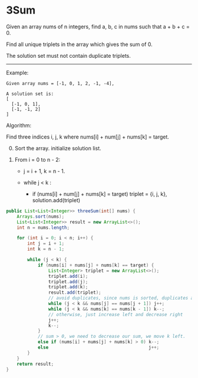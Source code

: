 # 3Sum

Given an array nums of n integers, find a, b, c in nums such that a + b + c = 0.

Find all unique triplets in the array which gives the sum of 0.

The solution set must not contain duplicate triplets.

---

Example:

```
Given array nums = [-1, 0, 1, 2, -1, -4],

A solution set is:
[
  [-1, 0, 1],
  [-1, -1, 2]
]
```

Algorithm:

Find three indices i, j, k where nums[i] + num[j] + nums[k] = target.



0. Sort the array. initialize solution list.
1. From i = 0 to n - 2:

    + j = i + 1, k = n - 1.
    + while j < k :

        + if (nums[i] + num[j] + nums[k] = target) triplet = {i, j, k}, solution.add(triplet)


```java
public List<List<Integer>> threeSum(int[] nums) {
    Arrays.sort(nums);
    List<List<Integer>> result = new ArrayList<>();
    int n = nums.length;

    for (int i = 0; i < n; i++) {
        int j = i + 1;
        int k = n - 1;

        while (j < k) {
            if (nums[i] + nums[j] + nums[k] == target) {
                List<Integer> triplet = new ArrayList<>();
                triplet.add(i);
                triplet.add(j);
                triplet.add(k);
                result.add(triplet);
                // avoid duplicates, since nums is sorted, duplicates are next to each other
                while (j < k && nums[j] == nums[j + 1]) j++;
                while (j < k && nums[k] == nums[k - 1]) k--;
                // otherwise, just increase left and decrease right
                j++;
                k--;
            }
            // sum > 0, we need to decrease our sum, we move k left.
            else if (nums[i] + nums[j] + nums[k] > 0) k--;
            else                                      j++;
        }
    }
    return result;
}
```